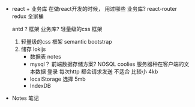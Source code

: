 - react + 业务库
  在做react开发的时候， 用过哪些
  业务库? 
  react-router 
  redux 全家桶

  antd ?   框架 
  业务库? 
    轻量级的css 框架 
    1. 轻量级的css 框架
    semantic bootstrap
    2. 储存 lokijs
        - 数据表 notes
        - mysql？ 前端数据存储方案? NOSQL
        coolies 服务器种在客户端的文本数据 登录
        每次http 都会请求发送 不适合 比较小 4kb
        - localStorage 选择 5mb
        - IndexDB

- Notes 笔记
